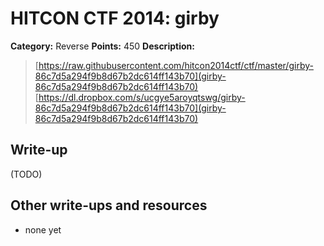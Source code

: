 # HITCON CTF 2014: girby

**Category:** Reverse
**Points:** 450
**Description:**

> [https://raw.githubusercontent.com/hitcon2014ctf/ctf/master/girby-86c7d5a294f9b8d67b2dc614ff143b70](girby-86c7d5a294f9b8d67b2dc614ff143b70)
> [https://dl.dropbox.com/s/ucgye5aroyqtswg/girby-86c7d5a294f9b8d67b2dc614ff143b70](girby-86c7d5a294f9b8d67b2dc614ff143b70)

## Write-up

(TODO)

## Other write-ups and resources

* none yet
